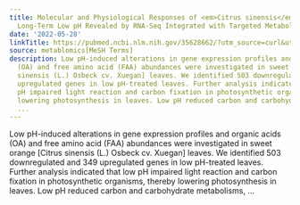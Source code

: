 ```yaml
---
title: Molecular and Physiological Responses of <em>Citrus sinensis</em> Leaves to
  Long-Term Low pH Revealed by RNA-Seq Integrated with Targeted Metabolomics
date: '2022-05-28'
linkTitle: https://pubmed.ncbi.nlm.nih.gov/35628662/?utm_source=curl&utm_medium=rss&utm_campaign=pubmed-2&utm_content=1Zkrxt7ktlCbHBXEV3v65xxSnkSWNsJ1A6Fq3gBniKhGfIUslK&fc=20210907212339&ff=20220531212847&v=2.17.6
source: metablomics[MeSH Terms]
description: Low pH-induced alterations in gene expression profiles and organic acids
  (OA) and free amino acid (FAA) abundances were investigated in sweet orange [Citrus
  sinensis (L.) Osbeck cv. Xuegan] leaves. We identified 503 downregulated and 349
  upregulated genes in low pH-treated leaves. Further analysis indicated that low
  pH impaired light reaction and carbon fixation in photosynthetic organisms, thereby
  lowering photosynthesis in leaves. Low pH reduced carbon and carbohydrate metabolisms,
  ...
---
```

Low pH-induced alterations in gene expression profiles and organic acids (OA) and free amino acid (FAA) abundances were investigated in sweet orange [Citrus sinensis (L.) Osbeck cv. Xuegan] leaves. We identified 503 downregulated and 349 upregulated genes in low pH-treated leaves. Further analysis indicated that low pH impaired light reaction and carbon fixation in photosynthetic organisms, thereby lowering photosynthesis in leaves. Low pH reduced carbon and carbohydrate metabolisms, ...
